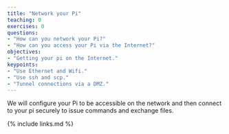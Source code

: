 ```yaml
---
title: "Network your Pi"
teaching: 0
exercises: 0
questions:
- "How can you network your Pi?"
- "How can you access your Pi via the Internet?"
objectives:
- "Getting your pi on the Internet."
keypoints:
- "Use Ethernet and Wifi."
- "Use ssh and scp."
- "Tunnel connections via a DMZ."
---
```

We will configure your Pi to be accessible on the network and then connect to your pi securely to issue commands and exchange files.

{% include links.md %}
